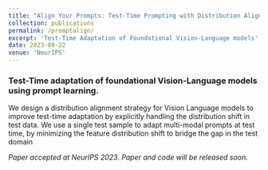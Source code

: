 ```yaml
---
title: "Align Your Prompts: Test-Time Prompting with Distribution Alignment for Zero-Shot Generalization"
collection: publications
permalink: /promptalign/
excerpt: 'Test-Time Adaptation of Foundational Vision-Language models'
date: 2023-09-22
venue: 'NeurIPS'
---
```

### Test-Time adaptation of foundational Vision-Language models using prompt learning.

We design a distribution alignment strategy for Vision Language models to improve test-time adaptation by explicitly handling the distribution shift in test data. We use a single test sample to adapt multi-modal prompts at test time, by minimizing the feature distribution shift to bridge the gap in the test domain

<i>Paper accepted at NeurIPS 2023. Paper and code will be released soon.</i>
